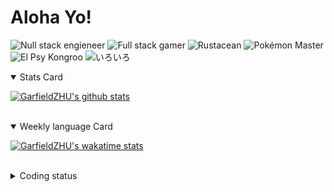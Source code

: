 # Aloha Yo!

![Null stack engieneer](https://img.shields.io/badge/-Null_stack_engineer-a890f0)
![Full stack gamer](https://img.shields.io/badge/-Full_stack_gamer-78c850)
![Rustacean](https://img.shields.io/badge/-Rustacean-f74c00)
![Pokémon Master](https://img.shields.io/badge/-Pokémon_Master-f8d030)
![El Psy Kongroo](https://img.shields.io/badge/-El_Psy_Kongroo-6890f0)
![いろいろ](https://img.shields.io/badge/-いろいろ-f85888)


<details open>
<summary>Stats Card</summary>
 
[![GarfieldZHU's github stats](https://github-readme-stats.vercel.app/api?username=GarfieldZHU&show_icons=true&theme=tokyonight)](https://github.com/anuraghazra/github-readme-stats)
 
</details>

<br/>

<details open>
<summary>Weekly language Card</summary>
 
[![GarfieldZHU's wakatime stats](https://github-readme-stats.vercel.app/api/wakatime?username=AlohaYo&theme=nightowl&layout=compact)](https://github.com/GarfieldZHU/GarfieldZHU)


<br/>

</details>

<details>

<summary>Coding status</summary>

<br/>

<!--START_SECTION:waka-->
**🐱 My Github Data** 

> 🏆 283 Contributions in the Year 2021
 > 
> 📦 477.4 kB Used in Github's Storage 
 > 
> 🚫 Not Opted to Hire
 > 
> 📜 57 Public Repositories 
 > 
> 🔑 33 Private Repositories  
 > 
**I'm a Night 🦉** 

```text
🌞 Morning    72 commits     ███░░░░░░░░░░░░░░░░░░░░░░   14.52% 
🌆 Daytime    150 commits    ███████░░░░░░░░░░░░░░░░░░   30.24% 
🌃 Evening    183 commits    █████████░░░░░░░░░░░░░░░░   36.9% 
🌙 Night      91 commits     ████░░░░░░░░░░░░░░░░░░░░░   18.35%

```


📊 **This Week I Spent My Time On** 

```text
💬 Programming Languages: 
TypeScript               3 hrs 25 mins       ███████████░░░░░░░░░░░░░░   44.11% 
Java                     3 hrs 8 mins        ██████████░░░░░░░░░░░░░░░   40.62% 
JSON                     29 mins             █░░░░░░░░░░░░░░░░░░░░░░░░   6.43% 
JavaScript               19 mins             █░░░░░░░░░░░░░░░░░░░░░░░░   4.14% 
Groovy                   15 mins             ░░░░░░░░░░░░░░░░░░░░░░░░░   3.43%

🔥 Editors: 
VS Code                  4 hrs 20 mins       ██████████████░░░░░░░░░░░   55.95% 
IntelliJ                 3 hrs 24 mins       ███████████░░░░░░░░░░░░░░   44.05%

💻 Operating System: 
Windows                  7 hrs 5 mins        ██████████████████████░░░   91.44% 
Mac                      39 mins             ██░░░░░░░░░░░░░░░░░░░░░░░   8.56%

```


<!--END_SECTION:waka-->

</details>

